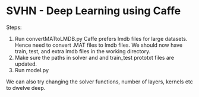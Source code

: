 # SVHN - Deep Learning using Caffe

Steps:

1.  Run convertMATtoLMDB.py 
     Caffe prefers lmdb files for large datasets. Hence need to convert .MAT files to lmdb files. 
     We should now have train, test, and extra lmdb files in the working directory.
2.  Make sure the paths in solver and and train_test prototxt files are updated.
3.  Run model.py

We can also try changing the solver functions, number of layers, kernels etc to dwelve deep.


